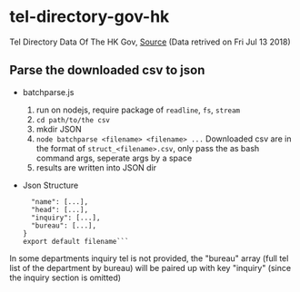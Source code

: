 # tel-directory-gov-hk
Tel Directory Data Of The HK Gov, [Source](https://tel.directory.gov.hk/)
(Data retrived on Fri Jul 13 2018)

## Parse the downloaded csv to json
* batchparse.js
  1. run on nodejs, require package of `readline`, `fs`, `stream`
  2. `cd path/to/the csv`
  3. mkdir JSON
  4. `node batchparse <filename> <filename> ...`
  Downloaded csv are in the format of `struct_<filename>.csv`, only pass the <filename> as bash command args, seperate args by a space
  5. results are written into JSON dir
  
* Json Structure
  ```const filename = {
    "name": [...],
    "head": [...],
    "inquiry": [...],
    "bureau": [...],
  }
  export default filename```
  
In some departments inquiry tel is not provided, the "bureau" array (full tel list of the department by bureau) will be paired up with key "inquiry" (since the inquiry section is omitted)
